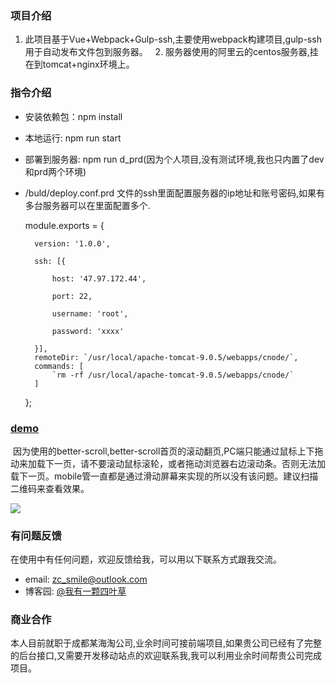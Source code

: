 ### 项目介绍

   1. 此项目基于Vue+Webpack+Gulp-ssh,主要使用webpack构建项目,gulp-ssh用于自动发布文件包到服务器。
   2. 服务器使用的阿里云的centos服务器,挂在到tomcat+nginx环境上。

### 指令介绍

* 安装依赖包：npm install 
* 本地运行: npm run start
* 部署到服务器: npm run d_prd(因为个人项目,没有测试环境,我也只内置了dev和prd两个环境)
* /buld/deploy.conf.prd 文件的ssh里面配置服务器的ip地址和账号密码,如果有多台服务器可以在里面配置多个.

  
    module.exports = {
    
        version: '1.0.0',
        
        ssh: [{
        
            host: '47.97.172.44',
            
            port: 22,
            
            username: 'root',
            
            password: 'xxxx'
            
        }],
        remoteDir: `/usr/local/apache-tomcat-9.0.5/webapps/cnode/`,
        commands: [
            `rm -rf /usr/local/apache-tomcat-9.0.5/webapps/cnode/`
        ]
    };
 

### [demo](http://47.97.172.44/cnode/)

  因为使用的better-scroll,better-scroll首页的滚动翻页,PC端只能通过鼠标上下拖动来加载下一页，请不要滚动鼠标滚轮，或者拖动浏览器右边滚动条。否则无法加载下一页。mobile管一直都是通过滑动屏幕来实现的所以没有该问题。建议扫描二维码来查看效果。

![](https://images2018.cnblogs.com/blog/657942/201802/657942-20180223111037408-51278528.png)   

### 有问题反馈

  在使用中有任何问题，欢迎反馈给我，可以用以下联系方式跟我交流。

* email: zc_smile@outlook.com
* 博客园: [@我有一颗四叶草](http://www.cnblogs.com/FourLeafCloverZc/)


### 商业合作

  本人目前就职于成都某海淘公司,业余时间可接前端项目,如果贵公司已经有了完整的后台接口,又需要开发移动站点的欢迎联系我,我可以利用业余时间帮贵公司完成项目。
  
